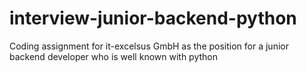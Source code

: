 # interview-junior-backend-python
Coding assignment for it-excelsus GmbH as the position for a junior backend developer who is well known with python
